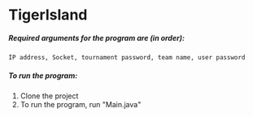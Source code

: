 
# TigerIsland

##### Required arguments for the program are (in order): 
```IP address, Socket, tournament password, team name, user password ```

##### To run the program:
1. Clone the project
2. To run the program, run "Main.java"



